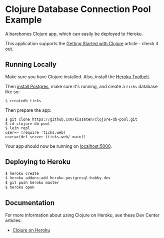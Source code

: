 
# Clojure Database Connection Pool Example

A barebones Clojure app, which can easily be deployed to Heroku.  

This application supports the [Getting Started with Clojure](https://devcenter.heroku.com/articles/getting-started-with-clojure) article - check it out.

## Running Locally

Make sure you have Clojure installed.  Also, install the [Heroku Toolbelt](https://toolbelt.heroku.com/).

Then [install Postgres](http://www.postgresql.org/docs/9.1/interactive/tutorial-install.html), make sure it's running, and create a `ticks` database like so:

```sh-session
$ createdb ticks
```

Then prepare the app:

```sh-session
$ git clone https://github.com/kissaten/clojure-db-pool.git
$ cd clojure-db-pool
$ lein repl
user=> (require 'ticks.web)
user=>(def server (ticks.web/-main))
```

Your app should now be running on [localhost:5000](http://localhost:5000/).

## Deploying to Heroku

```sh
$ heroku create
$ heroku addons:add heroku-postgresql:hobby-dev
$ git push heroku master
$ heroku open
```

## Documentation

For more information about using Clojure on Heroku, see these Dev Center articles:

- [Clojure on Heroku](https://devcenter.heroku.com/categories/clojure)
